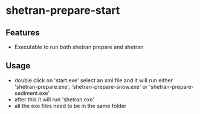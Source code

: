 # shetran-prepare-start

## Features
- Executable to run both shetran prepare and shetran

## Usage
- double click on 'start.exe' select an xml file and it will run either 'shetran-prepare.exe', 'shetran-prepare-snow.exe' or 'shetran-prepare-sediment.exe'
- after this it will run 'shetran.exe'
- all the exe files need to be in the same folder
